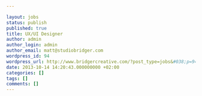 ```yaml
---

layout: jobs
status: publish
published: true
title: UX/UI Designer
author: admin
author_login: admin
author_email: matt@studiobridger.com
wordpress_id: 94
wordpress_url: http://www.bridgercreative.com/?post_type=jobs&#038;p=94
date: 2013-10-14 14:20:43.000000000 +02:00
categories: []
tags: []
comments: []
---
```

